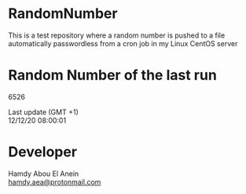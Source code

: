 # RandomNumber    
This is a test repository where a random number is pushed to a file automatically passwordless from a cron job in my Linux CentOS server    
# Random Number of the last run   
6526
      
Last update (GMT +1)    
12/12/20 08:00:01
# Developer    
Hamdy Abou El Anein   
hamdy.aea@protonmail.com
